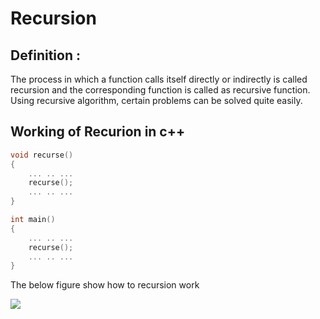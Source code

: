# Recursion

## Definition : 

The process in which a function calls itself directly or indirectly is called recursion and the corresponding function is called as recursive function. Using recursive algorithm, certain problems can be solved quite easily.

## Working of Recurion in c++


```c++
void recurse()
{
    ... .. ...
    recurse();
    ... .. ...
}

int main()
{
    ... .. ...
    recurse();
    ... .. ...
}
```

The below figure show how to recursion work 

<img src="/Users/ankitsharma/Downloads/cpp.jpg">
